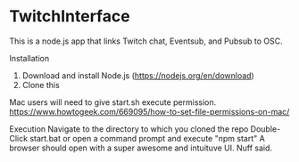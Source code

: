 # TwitchInterface
This is a node.js app that links Twitch chat, Eventsub, and Pubsub to OSC.  

Installation
1. Download and install Node.js (https://nodejs.org/en/download) 
2. Clone this

Mac users will need to give start.sh execute permission.
https://www.howtogeek.com/669095/how-to-set-file-permissions-on-mac/ 

Execution
Navigate to the directory to which you cloned the repo
Double-Click start.bat or open a command prompt and execute "npm start"
A browser should open with a super awesome and intuituve UI. Nuff said.
